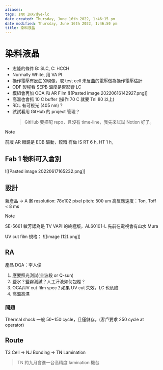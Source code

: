 ```yaml
---
aliases: 
tags: INX INX/dye-lc
date created: Thursday, June 16th 2022, 1:46:15 pm
date modified: Thursday, June 16th 2022, 1:46:50 pm
title: 染料液晶
---
```


# 染料液晶

- 志隆的條件 B: SLC, C: HCCH
- Normally White, 用 VA PI
- 操作電壓有反曲的現像，取 test cell 未反曲的電壓做為操作電壓估計
- ODF 製程看 SEPB 溫度是否影響 LC
- 模組會再加 OCA 和 AR Film
![[Pasted image 20220616142927.png]]
 - 高溫也會抓 10 C buffer (操作 70 C 就要 Tni 80 以上)
 - RDL 有可視光 (405 nm)？
 - 試試看用 GitHub 的 project 管理？
	 > GitHub 要搭配 repo，且沒有 time-line，我先來試試 Notion 好了。

> [!Note]
> 前版 AR 眼鏡是 ECB 驅動，較暗
> 有做 IS RT 6 h, HT 1 h,

## Fab 1 物料可入倉別

![[Pasted image 20220617165232.png]]

## 設計

新產品 -> A 案
resolution: 78x102
pixel pitch: 500 um
高反應速度：Ton, Toff < 8 ms

> [!Note]
> SE-5661 敏芳認為是 TV VAPI 的終極版，AL60101-L 先前在電視會有山水 Mura

UV cut film 規格：
![[image (12).png]]

## RA

產品 DQA：李人俊

1. 應要照光測試(全波段 or Q-sun)
2. 鹽水？鹽霧測試？人工汗液如何包覆？
3. OCA/UV cut film spec？如果 UV cut 失效，LC 也危險
4. 高溫高濕

### 問題

Thermal shock 一般 50~150 cycle，且僅儲存。(客戶要求 250 cycle at operator)

## Route

T3 Cell -> NJ Bonding -> TN Lamination
> TN 約九月會進一台高精度 lamination 機台